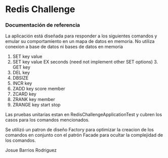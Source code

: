 # Redis Challenge

### Documentación de referencia

La aplicación está diseñada para responder a los siguientes comandos y emular su comportamiento
en un mapa de datos en memoria. No utiliza conexion a base de datos ni bases de datos en 
memoria


1. ​SET​ ​key value
2. ​SET​ ​key value EX seconds ​(need not implement other SET options) 3. ​GET​ ​key
3. ​DEL​ ​key
4. ​DBSIZE
5. ​INCR​ ​key
6. ​ZADD​ ​key score member
7. ​ZCARD​ ​key
8. ​ZRANK​ ​key member
9. ​ZRANGE​ ​key start stop

Las pruebas unitarias estan en RedisChallengeApplicationTest y cubren los casos
para los comandos mencionados.

Se utilizó un patron de diseño Factory para optimizar la creacion de los comandos en conjunto con el patrón Facade para ocultar la
complejidad de los comandos.

Josue Barrios Rodriguez
